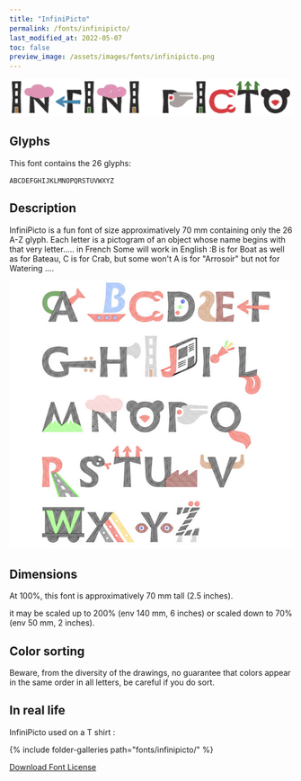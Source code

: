 ```yaml
---
title: "InfiniPicto"
permalink: /fonts/infinipicto/
last_modified_at: 2022-05-07
toc: false
preview_image: /assets/images/fonts/infinipicto.png
---
```

![InfiniPicto](/assets/images/fonts/infinipicto.png)
## Glyphs

This font contains the 26 glyphs: 

	ABCDEFGHIJKLMNOPQRSTUVWXYZ


## Description
InfiniPicto is a fun font of size approximatively 70 mm containing only the 26 A-Z glyph. Each letter is a pictogram of an object whose name begins with that very letter..... in French
Some will work in English :B is for Boat as well as for Bateau, C is for Crab, but some won't A is for "Arrosoir" but  not  for Watering ....

![Sample ](/assets/images/fonts/infinipicto3.jpg)

## Dimensions
At 100%, this font is approximatively  70 mm tall (2.5 inches).

it may be scaled up to 200% (env 140 mm, 6 inches) or scaled down to 70% (env 50 mm, 2 inches).

## Color sorting

Beware, from the diversity of the drawings, no guarantee that colors appear in the same order in all letters, be careful if you do sort.

## In real life

InfiniPicto used on a T shirt :

{% include folder-galleries path="fonts/infinipicto/" %}


[Download Font License](https://github.com/inkstitch/inkstitch/tree/main/fonts/infinipicto/LICENSE)
